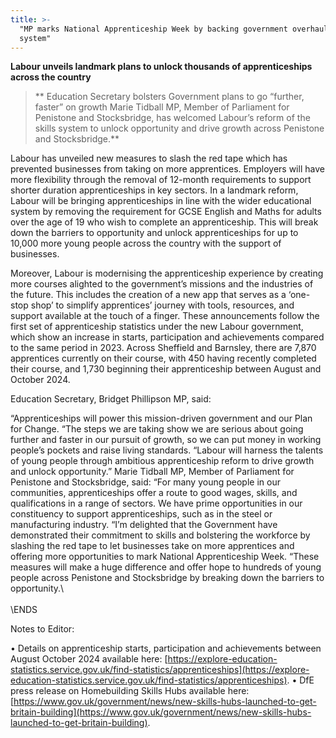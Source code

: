 ```yaml
---
title: >-
  "MP marks National Apprenticeship Week by backing government overhaul of
  system"
---
```


**Labour unveils landmark plans to unlock thousands of apprenticeships across the country**

> ** Education Secretary bolsters Government plans to go “further, faster” on growth
> Marie Tidball MP, Member of Parliament for Penistone and Stocksbridge, has welcomed Labour’s reform of the skills system to unlock opportunity and drive growth across Penistone and Stocksbridge.**

Labour has unveiled new measures to slash the red tape which has prevented businesses from taking on more apprentices. Employers will have more flexibility through the removal of 12-month requirements to support shorter duration apprenticeships in key sectors.
In a landmark reform, Labour will be bringing apprenticeships in line with the wider educational system by removing the requirement for GCSE English and Maths for adults over the age of 19 who wish to complete an apprenticeship. This will break down the barriers to opportunity and unlock apprenticeships for up to 10,000 more young people across the country with the support of businesses.

Moreover, Labour is modernising the apprenticeship experience by creating more courses alighted to the government’s missions and the industries of the future. This includes the creation of a new app that serves as a ‘one-stop shop’ to simplify apprentices’ journey with tools, resources, and support available at the touch of a finger.
These announcements follow the first set of apprenticeship statistics under the new Labour government, which show an increase in starts, participation and achievements compared to the same period in 2023. Across Sheffield and Barnsley, there are 7,870 apprentices currently on their course, with 450 having recently completed their course, and 1,730 beginning their apprenticeship between August and October 2024.

Education Secretary, Bridget Phillipson MP, said:

“Apprenticeships will power this mission-driven government and our Plan for Change.
“The steps we are taking show we are serious about going further and faster in our pursuit of growth, so we can put money in working people’s pockets and raise living standards.
“Labour will harness the talents of young people through ambitious apprenticeship reform to drive growth and unlock opportunity.”
Marie Tidball MP, Member of Parliament for Penistone and Stocksbridge, said:
“For many young people in our communities, apprenticeships offer a route to good wages, skills, and qualifications in a range of sectors. We have prime opportunities in our constituency to support apprenticeships, such as in the steel or manufacturing industry.
“I’m delighted that the Government have demonstrated their commitment to skills and bolstering the workforce by slashing the red tape to let businesses take on more apprentices and offering more opportunities to mark National Apprenticeship Week.
“These measures will make a huge difference and offer hope to hundreds of young people across Penistone and Stocksbridge by breaking down the barriers to opportunity.\\\
\
\ENDS


Notes to Editor:


•   Details on apprenticeship starts, participation and achievements between August October 2024 available here: [https://explore-education-statistics.service.gov.uk/find-statistics/apprenticeships](https://explore-education-statistics.service.gov.uk/find-statistics/apprenticeships). •   DfE press release on Homebuilding Skills Hubs available here: [https://www.gov.uk/government/news/new-skills-hubs-launched-to-get-britain-building](https://www.gov.uk/government/news/new-skills-hubs-launched-to-get-britain-building).
